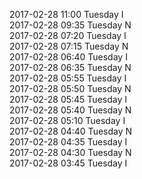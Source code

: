 2017-02-28 11:00 Tuesday  I  
2017-02-28 09:35 Tuesday  N  
2017-02-28 07:20 Tuesday  I  
2017-02-28 07:15 Tuesday  N  
2017-02-28 06:40 Tuesday  I  
2017-02-28 06:35 Tuesday  N  
2017-02-28 05:55 Tuesday  I  
2017-02-28 05:50 Tuesday  N  
2017-02-28 05:45 Tuesday  I  
2017-02-28 05:40 Tuesday  N  
2017-02-28 05:10 Tuesday  I  
2017-02-28 04:40 Tuesday  N  
2017-02-28 04:35 Tuesday  I  
2017-02-28 04:30 Tuesday  N  
2017-02-28 03:45 Tuesday  I  
